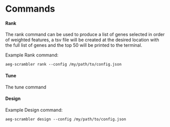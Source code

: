 # Commands

#### Rank

The rank command can be used to produce a list of genes selected in order of
weighted features, a tsv file will be created at the desired location with the
full list of genes and the top 50 will be printed to the terminal.

Example Rank command:

~~~
aeg-scrambler rank --config /my/path/to/config.json
~~~

#### Tune

The tune command 

#### Design

Example Design command:

~~~
aeg-scrambler design --config /my/path/to/config.json
~~~
